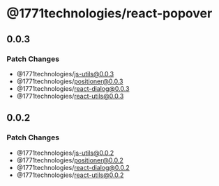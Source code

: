 # @1771technologies/react-popover

## 0.0.3

### Patch Changes

- @1771technologies/js-utils@0.0.3
- @1771technologies/positioner@0.0.3
- @1771technologies/react-dialog@0.0.3
- @1771technologies/react-utils@0.0.3

## 0.0.2

### Patch Changes

- @1771technologies/js-utils@0.0.2
- @1771technologies/positioner@0.0.2
- @1771technologies/react-dialog@0.0.2
- @1771technologies/react-utils@0.0.2
